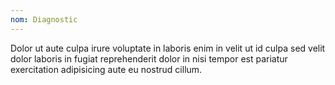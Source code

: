 ```yaml
---
nom: Diagnostic
---
```


Dolor ut aute culpa irure voluptate in laboris enim in velit ut id culpa sed velit dolor laboris in fugiat reprehenderit dolor in nisi tempor est pariatur exercitation adipisicing aute eu nostrud cillum.
